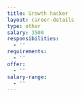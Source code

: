 ```yaml
---
title: Growth hacker
layout: career-details
type: other
salary: 3500
responsibilities:
  - ''
requirements:
  - ''
offer:
  - ''
salary-range:
  - ''
---
```


